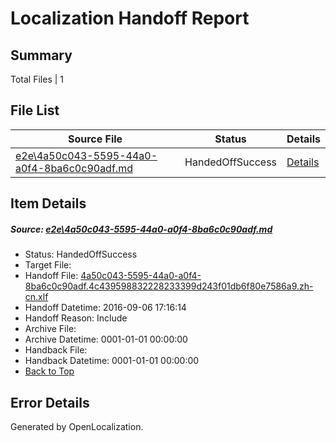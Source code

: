 # <a name='report-top'></a> Localization Handoff Report

## Summary
 Total Files | 1

## File List
 Source File | Status | Details 
 ----------- | ------ | ------- 
 [e2e\4a50c043-5595-44a0-a0f4-8ba6c0c90adf.md](https://github.com/OpenLocalizationTestOrg/ol-test0/blob/91fabfda8b8322b3a68062e69346e3e478798820/e2e/4a50c043-5595-44a0-a0f4-8ba6c0c90adf.md) | HandedOffSuccess | [Details](#bd54001968630528c9e523786470c2169f0aa6374)

## Item Details
##### <a name='bd54001968630528c9e523786470c2169f0aa6374'></a> Source: [e2e\4a50c043-5595-44a0-a0f4-8ba6c0c90adf.md](https://github.com/OpenLocalizationTestOrg/ol-test0/blob/91fabfda8b8322b3a68062e69346e3e478798820/e2e/4a50c043-5595-44a0-a0f4-8ba6c0c90adf.md)
* Status: HandedOffSuccess
* Target File: 
* Handoff File: [4a50c043-5595-44a0-a0f4-8ba6c0c90adf.4c439598832228233399d243f01db6f80e7586a9.zh-cn.xlf](https://github.com/OpenLocalizationTestOrg/ol-test0-handoff/blob/e7769ab725f20038db0f0455c9ca21d0c5ed7cfd/ol-handoff/OpenLocalizationTestOrg/ol-test0-zhcn/ci/ht/4a50c043-5595-44a0-a0f4-8ba6c0c90adf.4c439598832228233399d243f01db6f80e7586a9.zh-cn.xlf)
* Handoff Datetime: 2016-09-06 17:16:14
* Handoff Reason: Include
* Archive File: 
* Archive Datetime: 0001-01-01 00:00:00
* Handback File: 
* Handback Datetime: 0001-01-01 00:00:00
* [Back to Top](#report-top)


## Error Details

Generated by OpenLocalization.
